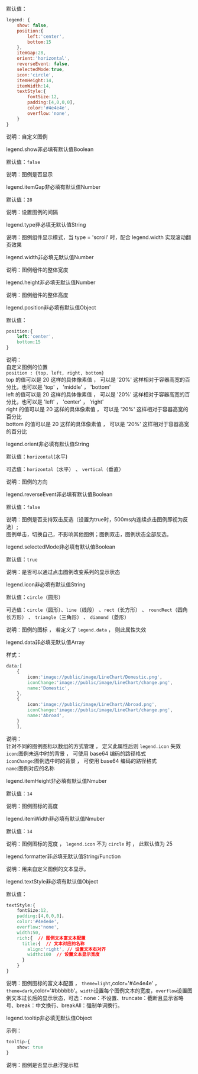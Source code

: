 默认值：

```javascript
legend: {
    show: false,
    position:{
        left:'center',
        bottom:15
    },
    itemGap:28,
    orient:'horizontal',
    reverseEvent: false,
    selectedMode:true,
    icon:'circle',
    itemHeight:14,
    itemWidth:14,
    textStyle:{
        fontSize:12,
        padding:[4,0,0,0],
        color:'#4e4e4e',
        overflow:'none',
    }
}
```

说明：自定义图例

<p class='ev_expand_title'>legend.show<span class='ev_expand_required'>非必填</span><span class='ev_expand_defaults'>有默认值</span><span class='ev_expand_type'>Boolean</span>

<p class='ev_expand_introduce'>默认值：<code>false</code>

<p class='ev_expand_introduce'>说明：图例是否显示

<p class='ev_expand_title'>legend.itemGap<span class='ev_expand_required'>非必填</span><span class='ev_expand_defaults'>有默认值</span><span class='ev_expand_type'>Number</span>

<p class='ev_expand_introduce'>默认值：<code>28</code>

<p class='ev_expand_introduce'>说明：设置图例的间隔

<p class='ev_expand_title'>legend.type<span class='ev_expand_required'>非必填</span><span class='ev_expand_defaults'>无默认值</span><span class='ev_expand_type'>String</span>

<p class='ev_expand_introduce'>说明：图例组件显示模式，当 type = 'scroll' 时，配合 legend.width 实现滚动翻页效果

<p class='ev_expand_title'>legend.width<span class='ev_expand_required'>非必填</span><span class='ev_expand_defaults'>无默认值</span><span class='ev_expand_type'>Number</span>

<p class='ev_expand_introduce'>说明：图例组件的整体宽度

<p class='ev_expand_title'>legend.height<span class='ev_expand_required'>非必填</span><span class='ev_expand_defaults'>无默认值</span><span class='ev_expand_type'>Number</span>

<p class='ev_expand_introduce'>说明：图例组件的整体高度

<p class='ev_expand_title'>legend.position<span class='ev_expand_required'>非必填</span><span class='ev_expand_defaults'>有默认值</span><span class='ev_expand_type'>Object</span>

<p class='ev_expand_introduce'>默认值：

```css
position:{
    left:'center',
    bottom:15
}
```

<p class='ev_expand_introduce'>说明：<br>
自定义图例的位置<br>
<code>position : {top, left, right, bottom}</code><br>
top 的值可以是 20 这样的具体像素值 ， 可以是 '20%' 这样相对于容器高宽的百分比，也可以是 'top'  ，  'middle'  ，  'bottom'<br>
left 的值可以是 20 这样的具体像素值 ， 可以是 '20%' 这样相对于容器高宽的百分比，也可以是 'left'  ，  'center'  ，  'right'<br>
right 的值可以是 20 这样的具体像素值 ， 可以是 '20%' 这样相对于容器高宽的百分比<br>
bottom 的值可以是 20 这样的具体像素值 ， 可以是 '20%' 这样相对于容器高宽的百分比

<p class='ev_expand_title'>legend.orient<span class='ev_expand_required'>非必填</span><span class='ev_expand_defaults'>有默认值</span><span class='ev_expand_type'>String</span>

<p class='ev_expand_introduce'>默认值：<code>horizontal</code>(水平)

<p class='ev_expand_introduce'>可选值：<code>horizontal</code>（水平） 、 <code>vertical</code>（垂直）

<p class='ev_expand_introduce'>说明：图例的方向

<p class='ev_expand_title'>legend.reverseEvent<span class='ev_expand_required'>非必填</span><span class='ev_expand_defaults'>有默认值</span><span class='ev_expand_type'>Boolean</span>

<p class='ev_expand_introduce'>默认值：<code>false</code>

<p class='ev_expand_introduce'>说明：图例是否支持双击反选（设置为true时，500ms内连续点击图例即视为反选）;<br>图例单击，切换自己，不影响其他图例；图例双击，图例状态全部反选。

<p class='ev_expand_title'>legend.selectedMode<span class='ev_expand_required'>非必填</span><span class='ev_expand_defaults'>有默认值</span><span class='ev_expand_type'>Boolean</span>

<p class='ev_expand_introduce'>默认值：<code>true</code>

<p class='ev_expand_introduce'>说明：是否可以通过点击图例改变系列的显示状态

<p class='ev_expand_title'>legend.icon<span class='ev_expand_required'>非必填</span><span class='ev_expand_defaults'>有默认值</span><span class='ev_expand_type'>String</span>

<p class='ev_expand_introduce'>默认值：<code>circle</code>（圆形）

<p class='ev_expand_introduce'>可选值：<code>circle</code>（圆形）、<code>line</code>（线段） 、<code>rect</code>（长方形） 、 <code>roundRect</code>（圆角长方形） 、 <code>triangle</code>（三角形） 、 <code>diamond</code>（菱形）

<p class='ev_expand_introduce'>说明：图例的图标 ， 若定义了 <code>legend.data</code> ， 则此属性失效

<p class='ev_expand_title'>legend.data<span class='ev_expand_required'>非必填</span><span class='ev_expand_defaults'>无默认值</span><span class='ev_expand_type'>Array</span>

<p class='ev_expand_introduce'>样式：

```css
data:[
    {
        icon:'image://public/image/LineChart/Domestic.png',
        iconChange:'image://public/image/LineChart/change.png',
        name:'Domestic',
    },
    {
        icon:'image://public/image/LineChart/Abroad.png',
        iconChange:'image://public/image/LineChart/change.png',
        name:'Abroad',
    }
    ],
```

<p class='ev_expand_introduce'>说明：<br>
针对不同的图例图标以数组的方式管理 ， 定义此属性后则 <code>legend.icon</code> 失效<br><code>icon</code>:图例未选中时的背景 ， 可使用 base64 编码的路径格式<br><code>iconChange</code>:图例选中时的背景 ， 可使用 base64 编码的路径格式<br><code>name</code>:图例对应的名称

<p class='ev_expand_title'>legend.itemHeight<span class='ev_expand_required'>非必填</span><span class='ev_expand_defaults'>有默认值</span><span class='ev_expand_type'>Nmuber</span>

<p class='ev_expand_introduce'>默认值：<code>14</code>

<p class='ev_expand_introduce'>说明：图例图标的高度

<p class='ev_expand_title'>legend.itemWidth<span class='ev_expand_required'>非必填</span><span class='ev_expand_defaults'>有默认值</span><span class='ev_expand_type'>Nmuber</span>

<p class='ev_expand_introduce'>默认值：<code>14</code>

<p class='ev_expand_introduce'>说明：图例图标的宽度 ， <code>legend.icon</code> 不为 <code>circle</code> 时 ， 此默认值为 25

<p class='ev_expand_title'>legend.formatter<span class='ev_expand_required'>非必填</span><span class='ev_expand_defaults'>无默认值</span><span class='ev_expand_type'>String/Function</span>

<p class='ev_expand_introduce'>说明：用来自定义图例的文本显示。

<p class='ev_expand_title'>legend.textStyle<span class='ev_expand_required'>非必填</span><span class='ev_expand_defaults'>有默认值</span><span class='ev_expand_type'>Object</span>

<p class='ev_expand_introduce'>默认值：

```css
textStyle:{
    fontSize:12,
    padding:[4,0,0,0]，
    color:'#4e4e4e',
    overflow:'none',
    width:50,
    rich:{  // 图例文本富文本配置
      title:{  // 文本对应的名称
        align:'right', // 设置文本右对齐
        width:100  // 设置文本显示宽度
      }
    }
}
```

<p class='ev_expand_introduce'>说明：图例图标的富文本配置 ， <code>theme=light</code>,color='#4e4e4e' ， <code>theme=dark</code>,color='#bbbbbb'。<code>width</code>设置每个图例文本的宽度，<code>overflow</code>设置图例文本过长后的显示状态，可选：none：不设置、truncate：截断且显示省略号、break：中文换行、breakAll：强制单词换行。

<p class='ev_expand_title'>legend.tooltip<span class='ev_expand_required'>非必填</span><span class='ev_expand_defaults'>无默认值</span><span class='ev_expand_type'>Object</span>

<p class='ev_expand_introduce'>示例：

```css
tooltip:{
    show: true
}
```

<p class='ev_expand_introduce'>说明：图例是否显示悬浮提示框




